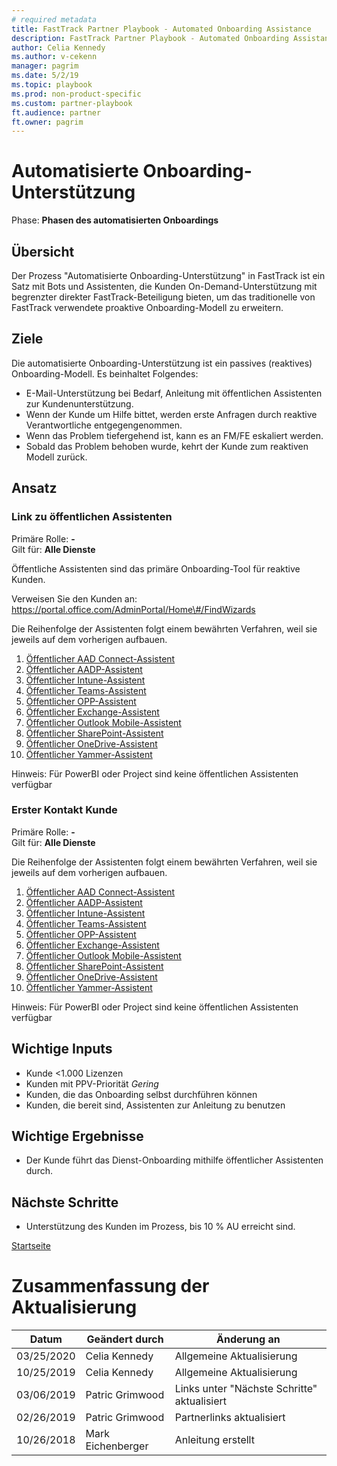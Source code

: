 ```yaml
---  
# required metadata  
title: FastTrack Partner Playbook - Automated Onboarding Assistance
description: FastTrack Partner Playbook - Automated Onboarding Assistance
author: Celia Kennedy
ms.author: v-cekenn
manager: pagrim
ms.date: 5/2/19
ms.topic: playbook
ms.prod: non-product-specific
ms.custom: partner-playbook
ft.audience: partner  
ft.owner: pagrim
---  
```


# Automatisierte Onboarding-Unterstützung

Phase: **Phasen des automatisierten Onboardings**

## Übersicht

Der Prozess "Automatisierte Onboarding-Unterstützung" in FastTrack ist ein Satz mit Bots und Assistenten, die Kunden On-Demand-Unterstützung mit begrenzter direkter FastTrack-Beteiligung bieten, um das traditionelle von FastTrack verwendete proaktive Onboarding-Modell zu erweitern.

##  Ziele

Die automatisierte Onboarding-Unterstützung ist ein passives (reaktives) Onboarding-Modell. Es beinhaltet Folgendes:

  - E-Mail-Unterstützung bei Bedarf, Anleitung mit öffentlichen Assistenten zur Kundenunterstützung.
  - Wenn der Kunde um Hilfe bittet, werden erste Anfragen durch reaktive Verantwortliche entgegengenommen.
  - Wenn das Problem tiefergehend ist, kann es an FM/FE eskaliert werden.
  - Sobald das Problem behoben wurde, kehrt der Kunde zum reaktiven Modell zurück.

## Ansatz

### Link zu öffentlichen Assistenten

Primäre Rolle: **-**  
Gilt für: **Alle Dienste**

Öffentliche Assistenten sind das primäre Onboarding-Tool für reaktive Kunden.

Verweisen Sie den Kunden an:
https://portal.office.com/AdminPortal/Home\#/FindWizards

Die Reihenfolge der Assistenten folgt einem bewährten Verfahren, weil sie jeweils auf dem vorherigen aufbauen.

1.  [Öffentlicher AAD Connect-Assistent](http://aka.ms/aadconnectpwsync)
2.  [Öffentlicher AADP-Assistent](https://aka.ms/azureadpdeploy)
3.  [Öffentlicher Intune-Assistent](https://aka.ms/intuneguidance)
4.  [Öffentlicher Teams-Assistent](http://aka.ms/teamsguidance)
5.  [Öffentlicher OPP-Assistent](http://aka.ms/o365proplusdeploy)
6.  [Öffentlicher Exchange-Assistent](https://aka.ms/office365setup)
7.  [Öffentlicher Outlook Mobile-Assistent](https://aka.ms/officeappguidance)
8.  [Öffentlicher SharePoint-Assistent](http://aka.ms/sharepointonlinedeploy)
9.  [Öffentlicher OneDrive-Assistent](https://aka.ms/od4bguidance)
10. [Öffentlicher Yammer-Assistent](http://aka.ms/yammerdeploy)

Hinweis: Für PowerBI oder Project sind keine öffentlichen Assistenten verfügbar

### Erster Kontakt Kunde

Primäre Rolle: **-**  
Gilt für: **Alle Dienste**

Die Reihenfolge der Assistenten folgt einem bewährten Verfahren, weil sie jeweils auf dem vorherigen aufbauen.

1.  [Öffentlicher AAD Connect-Assistent](http://aka.ms/aadconnectpwsync)
2.  [Öffentlicher AADP-Assistent](https://aka.ms/azureadpdeploy)
3.  [Öffentlicher Intune-Assistent](https://aka.ms/intuneguidance)
4.  [Öffentlicher Teams-Assistent](http://aka.ms/teamsguidance)
5.  [Öffentlicher OPP-Assistent](http://aka.ms/o365proplusdeploy)
6.  [Öffentlicher Exchange-Assistent](https://aka.ms/office365setup)
7.  [Öffentlicher Outlook Mobile-Assistent](https://aka.ms/officeappguidance)
8.  [Öffentlicher SharePoint-Assistent](http://aka.ms/sharepointonlinedeploy)
9.  [Öffentlicher OneDrive-Assistent](https://aka.ms/od4bguidance)
10. [Öffentlicher Yammer-Assistent](http://aka.ms/yammerdeploy)

Hinweis: Für PowerBI oder Project sind keine öffentlichen Assistenten verfügbar

## Wichtige Inputs

  - Kunde \<1.000 Lizenzen
  - Kunden mit PPV-Priorität *Gering*
  - Kunden, die das Onboarding selbst durchführen können
  - Kunden, die bereit sind, Assistenten zur Anleitung zu benutzen

##  Wichtige Ergebnisse

  - Der Kunde führt das Dienst-Onboarding mithilfe öffentlicher Assistenten durch.

## Nächste Schritte

  - Unterstützung des Kunden im Prozess, bis 10 % AU erreicht sind.
  
[Startseite](http://partner-docs.microsoft.com)

# Zusammenfassung der Aktualisierung

| Datum       | Geändert durch       | Änderung an          |
| ---------- | ----------------- | ----------------      |
| 03/25/2020 | Celia Kennedy   | Allgemeine Aktualisierung |
| 10/25/2019 | Celia Kennedy   | Allgemeine Aktualisierung |
| 03/06/2019 | Patric Grimwood   | Links unter "Nächste Schritte" aktualisiert |
| 02/26/2019 | Patric Grimwood   | Partnerlinks aktualisiert |
| 10/26/2018 | Mark Eichenberger | Anleitung erstellt      |
